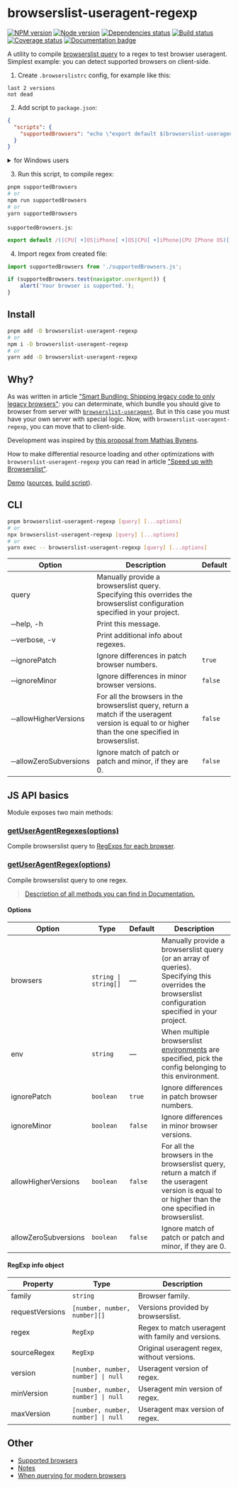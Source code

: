 # browserslist-useragent-regexp

[![NPM version][npm]][npm-url]
[![Node version][node]][node-url]
[![Dependencies status][deps]][deps-url]
[![Build status][build]][build-url]
[![Coverage status][coverage]][coverage-url]
[![Documentation badge][documentation]][documentation-url]

[npm]: https://img.shields.io/npm/v/browserslist-useragent-regexp.svg
[npm-url]: https://npmjs.com/package/browserslist-useragent-regexp

[node]: https://img.shields.io/node/v/browserslist-useragent-regexp.svg
[node-url]: https://nodejs.org

[deps]: https://img.shields.io/librariesio/release/npm/browserslist-useragent-regexp
[deps-url]: https://libraries.io/npm/browserslist-useragent-regexp/tree

[build]: https://img.shields.io/github/workflow/status/browserslist/browserslist-useragent-regexp/CI.svg
[build-url]: https://github.com/browserslist/browserslist-useragent-regexp/actions

[coverage]: https://img.shields.io/codecov/c/github/browserslist/browserslist-useragent-regexp.svg
[coverage-url]: https://app.codecov.io/gh/browserslist/browserslist-useragent-regexp

[documentation]: https://img.shields.io/badge/API-Documentation-2b7489.svg
[documentation-url]: https://browserslist.github.io/browserslist-useragent-regexp

A utility to compile [browserslist query](https://github.com/browserslist/browserslist#queries) to a regex to test browser useragent. Simplest example: you can detect supported browsers on client-side.

1) Create `.browserslistrc` config, for example like this:

```
last 2 versions
not dead
```

2) Add script to `package.json`:

```json
{
  "scripts": {
    "supportedBrowsers": "echo \"export default $(browserslist-useragent-regexp --allowHigherVersions);\" > supportedBrowsers.js"
  }
}
```

<details>
    <summary>for Windows users</summary>

```json
{
  "scripts": {
    "supportedBrowsers": "(echo export default && browserslist-useragent-regexp --allowHigherVersions) > supportedBrowsers.js"
  }
}
```

</details>

3) Run this script, to compile regex:

```bash
pnpm supportedBrowsers
# or
npm run supportedBrowsers
# or
yarn supportedBrowsers
```

`supportedBrowsers.js`:

```js
export default /((CPU[ +]OS|iPhone[ +]OS|CPU[ +]iPhone|CPU IPhone OS)[ +]+(11[_\.](3|4)|12[_\.](0|1))(?:[_\.]\d+)?)|(OperaMini(?:\/att)?\/?(\d+)?(?:\.\d+)?(?:\.\d+)?)|(Opera\/.+Opera Mobi.+Version\/46\.0)|(Opera\/46\.0.+Opera Mobi)|(Opera Mobi.+Opera(?:\/|\s+)46\.0)|(SamsungBrowser\/(8|9)\.2)|(Edge\/(17|18)(?:\.0)?)|(HeadlessChrome(?:\/(72|73)\.0\.\d+)?)|((Chromium|Chrome)\/(72|73)\.0(?:\.\d+)?)|(IEMobile[ \/]11\.0)|(Version\/12\.(0|1)(?:\.\d+)?.*Safari\/)|(Trident\/7\.0)|(Firefox\/(65|66)\.0\.\d+)|(Firefox\/(65|66)\.0(pre|[ab]\d+[a-z]*)?)|(([MS]?IE) 11\.0)/;
```

4) Import regex from created file:

```js
import supportedBrowsers from './supportedBrowsers.js';

if (supportedBrowsers.test(navigator.userAgent)) {
    alert('Your browser is supported.');
}
```

## Install

```bash
pnpm add -D browserslist-useragent-regexp
# or
npm i -D browserslist-useragent-regexp
# or
yarn add -D browserslist-useragent-regexp
```

## Why?

As was written in article ["Smart Bundling: Shipping legacy code to only legacy browsers"](https://www.smashingmagazine.com/2018/10/smart-bundling-legacy-code-browsers/): you can determinate, which bundle you should give to browser from server with [`browserslist-useragent`](https://github.com/browserslist/browserslist-useragent). But in this case you must have your own server with special logic. Now, with `browserslist-useragent-regexp`, you can move that to client-side.

Development was inspired by [this proposal from Mathias Bynens](https://twitter.com/mathias/status/1105857829393653761).

How to make differential resource loading and other optimizations with `browserslist-useragent-regexp` you can read in article ["Speed up with Browserslist"](https://dev.to/dangreen/speed-up-with-browserslist-30lh).

[Demo](https://browserslist.github.io/browserslist-useragent-regexp/demo.html) ([sources](https://github.com/browserslist/browserslist-useragent-regexp/blob/7cf6afb7da2b6c77179abb8b8bd1bbcb61cf376a/docs/demo.html#L17-L29), [build script](https://github.com/browserslist/browserslist-useragent-regexp/blob/7cf6afb7da2b6c77179abb8b8bd1bbcb61cf376a/examples/buildDemo.js#L61-L74)).

## CLI

```bash
pnpm browserslist-useragent-regexp [query] [...options]
# or
npx browserslist-useragent-regexp [query] [...options]
# or
yarn exec -- browserslist-useragent-regexp [query] [...options]
```

| Option | Description | Default |
|--------|-------------|---------|
| query | Manually provide a browserslist query. Specifying this overrides the browserslist configuration specified in your project. | |
| &#x2011;&#x2011;help, -h | Print this message. | |
| &#x2011;&#x2011;verbose, -v | Print additional info about regexes. | |
| &#x2011;&#x2011;ignorePatch | Ignore differences in patch browser numbers. | `true` |
| &#x2011;&#x2011;ignoreMinor | Ignore differences in minor browser versions. | `false` |
| &#x2011;&#x2011;allowHigherVersions | For all the browsers in the browserslist query, return a match if the useragent version is equal to or higher than the one specified in browserslist. | `false` |
| &#x2011;&#x2011;allowZeroSubversions | Ignore match of patch or patch and minor, if they are 0. | `false` |

## JS API basics

Module exposes two main methods:

### [getUserAgentRegexes(options)](https://browserslist.github.io/browserslist-useragent-regexp/modules/index.html#getuseragentregexes)

Compile browserslist query to [RegExps for each browser](#regexp-info-object).

### [getUserAgentRegex(options)](https://browserslist.github.io/browserslist-useragent-regexp/modules/index.html#getuseragentregex)

Compile browserslist query to one regex.

> [Description of all methods you can find in Documentation.](https://browserslist.github.io/browserslist-useragent-regexp/index.html)

#### Options

| Option | Type | Default | Description |
|--------|------|---------|-------------|
| browsers | `string \| string[]` | — | Manually provide a browserslist query (or an array of queries). Specifying this overrides the browserslist configuration specified in your project. |
| env | `string` | — | When multiple browserslist [environments](https://github.com/ai/browserslist#environments) are specified, pick the config belonging to this environment. |
| ignorePatch | `boolean` | `true` | Ignore differences in patch browser numbers. |
| ignoreMinor | `boolean` | `false` | Ignore differences in minor browser versions. |
| allowHigherVersions | `boolean` | `false` | For all the browsers in the browserslist query, return a match if the useragent version is equal to or higher than the one specified in browserslist. |
| allowZeroSubversions | `boolean` | `false` | Ignore match of patch or patch and minor, if they are 0. |

#### RegExp info object

| Property | Type | Description |
|----------|------|-------------|
| family | `string` | Browser family. |
| requestVersions | `[number, number, number][]` | Versions provided by browserslist. |
| regex | `RegExp` | Regex to match useragent with family and versions. |
| sourceRegex | `RegExp` | Original useragent regex, without versions. |
| version | `[number, number, number] \| null` | Useragent version of regex. |
| minVersion | `[number, number, number] \| null` | Useragent min version of regex. |
| maxVersion | `[number, number, number] \| null` | Useragent max version of regex. |

## Other

- [Supported browsers](https://github.com/browserslist/browserslist-useragent#supported-browsers)
- [Notes](https://github.com/browserslist/browserslist-useragent#notes)
- [When querying for modern browsers](https://github.com/browserslist/browserslist-useragent#when-querying-for-modern-browsers)
